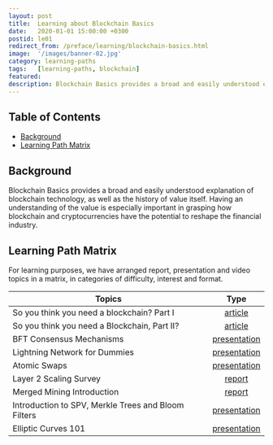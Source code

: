 ```yaml
---
layout: post
title:  Learning about Blockchain Basics
date:   2020-01-01 15:00:00 +0300
postid: le01
redirect_from: /preface/learning/blockchain-basics.html
image:  '/images/banner-02.jpg'
category: learning-paths
tags:   [learning-paths, blockchain]
featured:
description: Blockchain Basics provides a broad and easily understood explanation of blockchain technology, as well as the history of value itself.
---
```


## Table of Contents

- [Background](#background)
- [Learning Path Matrix](#learning-path-matrix)

## Background

Blockchain Basics provides a broad and easily understood explanation of blockchain technology, as well as the history of value itself. Having an understanding of the value is especially important in grasping how blockchain and cryptocurrencies have the potential to reshape the financial industry.

## Learning Path Matrix

For learning purposes, we have arranged report, presentation and video topics in a matrix, in categories of difficulty, interest and format.

| Topics                                              |                             Type                             |
| --------------------------------------------------- | :----------------------------------------------------------: |
| So you think you need a blockchain? Part I          | <span class="wrap_beg">[article](https://medium.com/@cayle/so-you-think-you-need-a-blockchain-part-i-a75389808c00)</span> |
| So you think you need a Blockchain, Part II?        | <span class="wrap_beg">[article](https://medium.com/@cayle/so-you-think-you-need-a-blockchain-part-ii-71a62c5f1a1a)</span> |
| BFT Consensus Mechanisms                            | <span class="wrap_beg">[presentation](/consensus-mechanisms/bft-consensus-mechanisms)</span> |
| Lightning Network for Dummies                       | <span class="wrap_beg">[presentation](/protocols/lightning-network-for-dummies)</span> |
| Atomic Swaps                                        | <span class="wrap_beg">[presentation](/protocols/AtomicSwaps)</span> |
| Layer 2 Scaling Survey                              | <span class="wrap_beg">[report](/scaling/layer2scaling-survey)</span> |
| Merged Mining Introduction                          | <span class="wrap_beg">[report](/mining/MergedMiningIntroduction)</span> |
| Introduction to SPV, Merkle Trees and Bloom Filters | <span class="wrap_int">[presentation](/protocols/merkle-trees-and-spv)</span> |
| Elliptic Curves 101                                 | <span class="wrap_int">[presentation](/cryptography/elliptic-curves)</span> |
